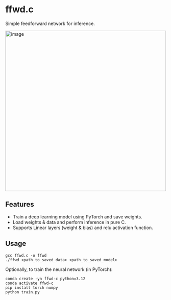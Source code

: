 # ffwd.c

Simple feedforward network for inference.

<img width="503" alt="image" src="https://github.com/user-attachments/assets/b7816dcc-1cc8-48a4-a4d4-49693e8ac9d0" />

## Features

* Train a deep learning model using PyTorch and save weights.
* Load weights & data and perform inference in pure C.
* Supports Linear layers (weight & bias) and relu activation function.

## Usage

```
gcc ffwd.c -o ffwd
./ffwd <path_to_saved_data> <path_to_saved_model>
```

Optionally, to train the neural network (in PyTorch):

```
conda create -yn ffwd-c python=3.12
conda activate ffwd-c
pip install torch numpy
python train.py
```
